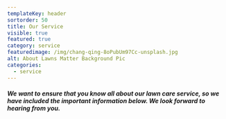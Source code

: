 ```yaml
---
templateKey: header
sortorder: 50
title: Our Service
visible: true
featured: true
category: service
featuredimage: /img/chang-qing-8oPubUm97Cc-unsplash.jpg
alt: About Lawns Matter Background Pic
categories:
  - service
---
```


##### We want to ensure that you know all about our lawn care service, so we have included the important information below. We look forward to hearing from you.
